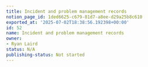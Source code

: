 ```yaml
---
title: Incident and problem management records
notion_page_id: 1ded6625-c679-81d7-a8ee-d29a25b8c610
exported_at: '2025-07-02T18:38:56.192398+00:00'
id: 52
name: Incident and problem management records
owner:
- Ryan Laird
status: N/A
publishing-status: Not started
---
```


